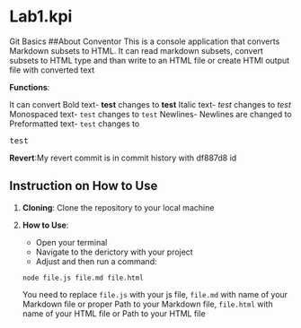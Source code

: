 # Lab1.kpi
Git Basics
##About Conventor 
This is a console application that converts Markdown subsets to HTML. It can read markdown subsets, convert subsets to HTML type and than write to an HTML file or create HTMl output file with converted text

**Functions**:

It can convert 
    Bold text- **test** changes to <strong>test</strong>
    Italic text- _test_ changes to <em>test</em>
    Monospaced text- `test` changes to <code>test</code>
    Newlines- Newlines are changed to <br>
    Preformatted text- ```test``` changes to <pre>test</pre>

**Revert**:My revert commit is in commit history with df887d8 id

## Instruction on How to Use

1. **Cloning**: Clone the repository to your local machine

2. **How to Use**:
    - Open your terminal
    - Navigate to the derictory with your project
    - Adjust and then run a command:
   ```
   node file.js file.md file.html
   ```
   You need to replace ```file.js``` with your js file, ```file.md``` with name of your Markdown file or proper Path to your Markdown file, ```file.html``` with name of your HTML file or Path to your HTML file 
